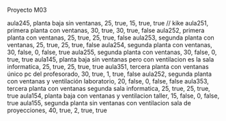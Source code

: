 Proyecto M03

aula245, planta baja sin ventanas, 25, true, 15, true, true
// kike
aula251, primera planta con ventanas, 30, true, 30, true, false
aula252, primera planta con ventanas, 25, true, 25, true, false
aula253, segunda planta con ventanas, 25, true, 25, true, false
aula254, segunda planta con ventanas, 30, false, 0, false, true
aula255, segunda planta con ventanas, 30, false, 0, true, true
aula145, planta baja sin ventanas pero con ventilacion es la sala informatica, 25, true, 25, true, true
aula351, tercera planta con ventanas único pc del profesorado, 30, true, 1, true, false
aula252, segunda planta con ventanas y ventilación laboratorio,  20, false, 0, false, false
aula353, tercera planta con ventanas segunda sala informatica, 25, true, 25, true, true
aula154, planta baja con ventanas y ventilacion taller, 15, false, 0, false, true
aula155, segunda planta sin ventanas con ventilacion sala de proyecciones, 40, true, 2, true, true